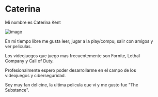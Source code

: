 # Caterina

Mi nombre es Caterina Kent

![image](https://github.com/user-attachments/assets/4c0c4639-8c9d-46c4-875f-4fe91942a844)

En mi tiempo libre me gusta leer, jugar a la play/compu, salir con amigos y ver peliculas.

Los videojuegos que juego mas frecuentemente son Fornite, Lethal Company y Call of Duty.

Profesionalmente espero poder desarrollarme en el campo de los videojuegos y ciberseguridad.

Soy muy fan del cine, la ultima pelicula que vi y me gusto fue "The Substance".
